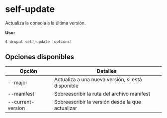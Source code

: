 # self-update
Actualiza la consola a la última versión.

**Uso:**
```
$ drupal self-update [options] 
```

## Opciones disponibles
Opción | Detalles
-------|-------------
--major | Actualiza a una nueva versión, si está disponible
--manifest | Sobreescribir la ruta del archivo manifest
--current-version | Sobreescribir la versión desde la que actualizar

